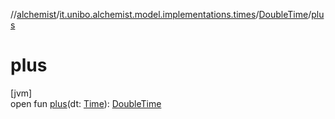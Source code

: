 //[alchemist](../../../index.md)/[it.unibo.alchemist.model.implementations.times](../index.md)/[DoubleTime](index.md)/[plus](plus.md)

# plus

[jvm]\
open fun [plus](plus.md)(dt: [Time](../../it.unibo.alchemist.model.interfaces/-time/index.md)): [DoubleTime](index.md)
